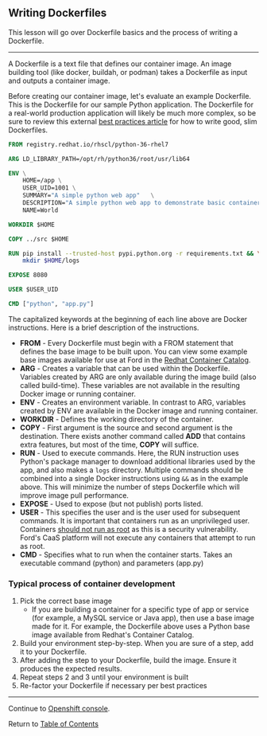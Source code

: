 ## Writing Dockerfiles

This lesson will go over Dockerfile basics and the process of writing a Dockerfile.

---

A Dockerfile is a text file that defines our container image. An image building tool (like docker, buildah, or podman) takes a Dockerfile as input and outputs a container image.

Before creating our container image, let's evaluate an example Dockerfile. This is the Dockerfile for our sample Python application. The Dockerfile for a real-world production application will likely be much more complex, so be sure to review this external [best practices article](https://takacsmark.com/dockerfile-tutorial-by-example-dockerfile-best-practices-2018/) for how to write good, slim Dockerfiles.

```dockerfile
FROM registry.redhat.io/rhscl/python-36-rhel7

ARG LD_LIBRARY_PATH=/opt/rh/python36/root/usr/lib64

ENV \
    HOME=/app \
    USER_UID=1001 \
    SUMMARY="A simple python web app"	\
    DESCRIPTION="A simple python web app to demonstrate basic container and kubernetes concepts." \
    NAME=World

WORKDIR $HOME

COPY ../src $HOME

RUN pip install --trusted-host pypi.python.org -r requirements.txt && \
    mkdir $HOME/logs

EXPOSE 8080

USER $USER_UID

CMD ["python", "app.py"]
```

The capitalized keywords at the beginning of each line above are Docker instructions. Here is a brief description of the instructions.

- **FROM** - Every Dockerfile must begin with a FROM statement that defines the base image to be built upon. You can view some example base images available for use at Ford in the [Redhat Container Catalog](https://access.redhat.com/containers/#/).
- **ARG** - Creates a variable that can be used within the Dockerfile. Variables created by ARG are only available during the image build (also called build-time). These variables are not available in the resulting Docker image or running container.
- **ENV** - Creates an environment variable. In contrast to ARG, variables created by ENV are available in the Docker image and running container.
- **WORKDIR** - Defines the working directory of the container.
- **COPY** - First argument is the source and second argument is the destination. There exists another command called **ADD** that contains extra features, but most of the time, **COPY** will suffice.
- **RUN** - Used to execute commands. Here, the RUN instruction uses Python's package manager to download additional libraries used by the app, and also makes a `logs` directory. Multiple commands should be combined into a single Docker instructions using `&&` as in the example above. This will minimize the number of steps Dockerfile which will improve image pull performance.
- **EXPOSE** - Used to expose (but not publish) ports listed.
- **USER** - This specifies the user and is the user used for subsequent commands. It is important that containers run as an unprivileged user. Containers [should not run as root](https://medium.com/@mccode/processes-in-containers-should-not-run-as-root-2feae3f0df3b) as this is a security vulnerability. Ford's CaaS platform will not execute any containers that attempt to run as root.
- **CMD** - Specifies what to run when the container starts. Takes an executable command (python) and parameters (app.py)

### Typical process of container development

1. Pick the correct base image
    - If you are building a container for a specific type of app or service (for example, a MySQL service or Java app), then use a base image made for it. For example, the Dockerfile above uses a Python base image available from Redhat's Container Catalog.
2. Build your environment step-by-step. When you are sure of a step, add it to your Dockerfile.
3. After adding the step to your Dockerfile, build the image. Ensure it produces the expected results.
4. Repeat steps 2 and 3 until your environment is built
5. Re-factor your Dockerfile if necessary per best practices

---

Continue to [Openshift console](./05-openshift-console.md).

Return to [Table of Contents](../README.md#agenda)
